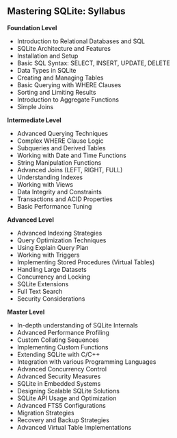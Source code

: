 ## Mastering SQLite: Syllabus

**Foundation Level**

*   Introduction to Relational Databases and SQL
*   SQLite Architecture and Features
*   Installation and Setup
*   Basic SQL Syntax: SELECT, INSERT, UPDATE, DELETE
*   Data Types in SQLite
*   Creating and Managing Tables
*   Basic Querying with WHERE Clauses
*   Sorting and Limiting Results
*   Introduction to Aggregate Functions
*   Simple Joins

**Intermediate Level**

*   Advanced Querying Techniques
*   Complex WHERE Clause Logic
*   Subqueries and Derived Tables
*   Working with Date and Time Functions
*   String Manipulation Functions
*   Advanced Joins (LEFT, RIGHT, FULL)
*   Understanding Indexes
*   Working with Views
*   Data Integrity and Constraints
*   Transactions and ACID Properties
*   Basic Performance Tuning

**Advanced Level**

*   Advanced Indexing Strategies
*   Query Optimization Techniques
*   Using Explain Query Plan
*   Working with Triggers
*   Implementing Stored Procedures (Virtual Tables)
*   Handling Large Datasets
*   Concurrency and Locking
*   SQLite Extensions
*   Full Text Search
*   Security Considerations

**Master Level**

*   In-depth understanding of SQLite Internals
*   Advanced Performance Profiling
*   Custom Collating Sequences
*   Implementing Custom Functions
*   Extending SQLite with C/C++
*   Integration with various Programming Languages
*   Advanced Concurrency Control
*   Advanced Security Measures
*   SQLite in Embedded Systems
*   Designing Scalable SQLite Solutions
*   SQLite API Usage and Optimization
*   Advanced FTS5 Configurations
*   Migration Strategies
*   Recovery and Backup Strategies
*   Advanced Virtual Table Implementations


